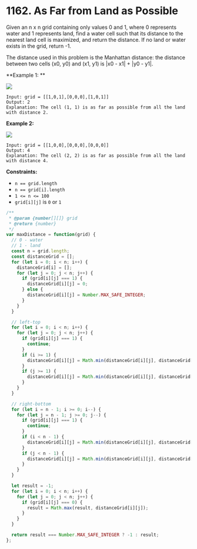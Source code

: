 # 1162. As Far from Land as Possible

Given an n x n grid containing only values 0 and 1, where 0 represents water and 1 represents land, find a water cell such that its distance to the nearest land cell is maximized, and return the distance. If no land or water exists in the grid, return -1.

The distance used in this problem is the Manhattan distance: the distance between two cells (x0, y0) and (x1, y1) is |x0 - x1| + |y0 - y1|.

**Example 1: **

![](https://assets.leetcode.com/uploads/2019/05/03/1336_ex1.JPG)

```
Input: grid = [[1,0,1],[0,0,0],[1,0,1]]
Output: 2
Explanation: The cell (1, 1) is as far as possible from all the land with distance 2.
```

**Example 2:**

![](https://assets.leetcode.com/uploads/2019/05/03/1336_ex2.JPG)

```
Input: grid = [[1,0,0],[0,0,0],[0,0,0]]
Output: 4
Explanation: The cell (2, 2) is as far as possible from all the land with distance 4.
```

**Constraints:**

- `n == grid.length`
- `n == grid[i].length`
- `1 <= n <= 100`
- `grid[i][j]` is `0` or `1`

```javascript
/**
 * @param {number[][]} grid
 * @return {number}
 */
var maxDistance = function(grid) {
  // 0 - water
  // 1 - land
  const n = grid.length;
  const distanceGrid = [];
  for (let i = 0; i < n; i++) {
    distanceGrid[i] = [];
    for (let j = 0; j < n; j++) {
      if (grid[i][j] === 1) {
        distanceGrid[i][j] = 0;
      } else {
        distanceGrid[i][j] = Number.MAX_SAFE_INTEGER;
      }
    }
  }

  // left-top
  for (let i = 0; i < n; i++) {
    for (let j = 0; j < n; j++) {
      if (grid[i][j] === 1) {
        continue;
      }
      if (i >= 1) {
        distanceGrid[i][j] = Math.min(distanceGrid[i][j], distanceGrid[i - 1][j] + 1);
      }
      if (j >= 1) {
        distanceGrid[i][j] = Math.min(distanceGrid[i][j], distanceGrid[i][j - 1] + 1);
      }
    }
  }

  // right-bottom
  for (let i = n - 1; i >= 0; i--) {
    for (let j = n - 1; j >= 0; j--) {
      if (grid[i][j] === 1) {
        continue;
      }
      if (i < n - 1) {
        distanceGrid[i][j] = Math.min(distanceGrid[i][j], distanceGrid[i + 1][j] + 1);
      }
      if (j < n - 1) {
        distanceGrid[i][j] = Math.min(distanceGrid[i][j], distanceGrid[i][j + 1] + 1);
      }
    }
  }

  let result = -1;
  for (let i = 0; i < n; i++) {
    for (let j = 0; j < n; j++) {
      if (grid[i][j] === 0) {
        result = Math.max(result, distanceGrid[i][j]);
      }
    }
  }

  return result === Number.MAX_SAFE_INTEGER ? -1 : result;
};
```
